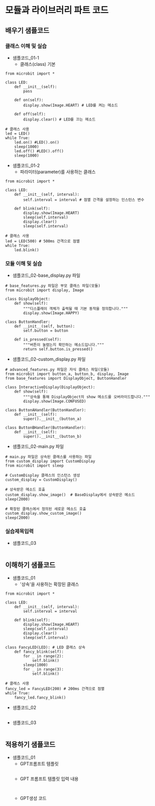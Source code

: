 # 모듈과 라이브러리 파트 코드
## 배우기 샘플코드
### 클래스 이해 및 실습
* 샘플코드_01-1
  - 클래스(class) 기본
```
from microbit import *

class LED:
    def __init__(self):
        pass

    def on(self):
        display.show(Image.HEART) # LED를 켜는 메소드

    def off(self):
        display.clear() # LED를 끄는 메소드

# 클래스 사용
led = LED()
while True:
    led.on() #LED().on()
    sleep(1000)
    led.off() #LED().off()
    sleep(1000)
```
* 샘플코드_01-2
  - 파라미터(parameter)를 사용하는 클래스
```
from microbit import *

class LED:
    def __init__(self, interval):
        self.interval = interval # 점멸 간격을 설정하는 인스턴스 변수

    def blink(self):
        display.show(Image.HEART)
        sleep(self.interval)
        display.clear()
        sleep(self.interval)

# 클래스 사용
led = LED(500) # 500ms 간격으로 점멸
while True:
    led.blink()
```
### 모듈 이해 및 실습
* 샘플코드_02-base_display.py 파일
```
# base_features.py 파일은 부모 클래스 파일(모듈)
from microbit import display, Image

class DisplayObject:
    def show(self):
        """디스플레이 객체가 출력될 때 기본 동작을 정의합니다."""
        display.show(Image.HAPPY)

class ButtonHandler:
    def __init__(self, button):
        self.button = button

    def is_pressed(self):
        """버튼이 눌렸는지 확인하는 메소드입니다."""
        return self.button.is_pressed()
```
* 샘플코드_02-custom_display.py 파일
```
# advanced_features.py 파일은 자식 클래스 파일(모듈)
from microbit import button_a, button_b, display, Image
from base_features import DisplayObject, ButtonHandler

class InteractiveDisplay(DisplayObject):
    def show(self):
        """상속을 통해 DisplayObject의 show 메소드를 오버라이드합니다."""
        display.show(Image.CONFUSED)

class ButtonAHandler(ButtonHandler):
    def __init__(self):
        super().__init__(button_a)

class ButtonBHandler(ButtonHandler):
    def __init__(self):
        super().__init__(button_b)
```
* 샘플코드_02-main.py 파일
```
# main.py 파일은 상속된 클래스를 사용하는 파일
from custom_display import CustomDisplay
from microbit import sleep

# CustomDisplay 클래스의 인스턴스 생성
custom_display = CustomDisplay()

# 상속받은 메소드 호출
custom_display.show_image()  # BaseDisplay에서 상속받은 메소드
sleep(2000)

# 확장된 클래스에서 정의된 새로운 메소드 호출
custom_display.show_custom_image()
sleep(2000)
```

### 실습제목입력
* 샘플코드_03
```
```

## 이해하기 샘플코드
* 샘플코드_01
  - '상속'을 사용하는 확장된 클래스
```
from microbit import *

class LED:
    def __init__(self, interval):
        self.interval = interval

    def blink(self):
        display.show(Image.HEART)
        sleep(self.interval)
        display.clear()
        sleep(self.interval)

class FancyLED(LED): # LED 클래스 상속
    def fancy_blink(self):
        for _ in range(2):
            self.blink()
        sleep(1000)
        for _ in range(3):
            self.blink()

# 클래스 사용
fancy_led = FancyLED(200) # 200ms 간격으로 점멸
while True:
    fancy_led.fancy_blink()
```

* 샘플코드_02
```
```

* 샘플코드_03
```
```

## 적용하기 샘플코드
* 샘플코드_01
  - GPT프롬프트 템플릿
    ```
  
    ```
  - GPT 프롬프트 템플릿 입력 내용
    ```
   
    ```
  - GPT생성 코드
    ```
   
    ```
